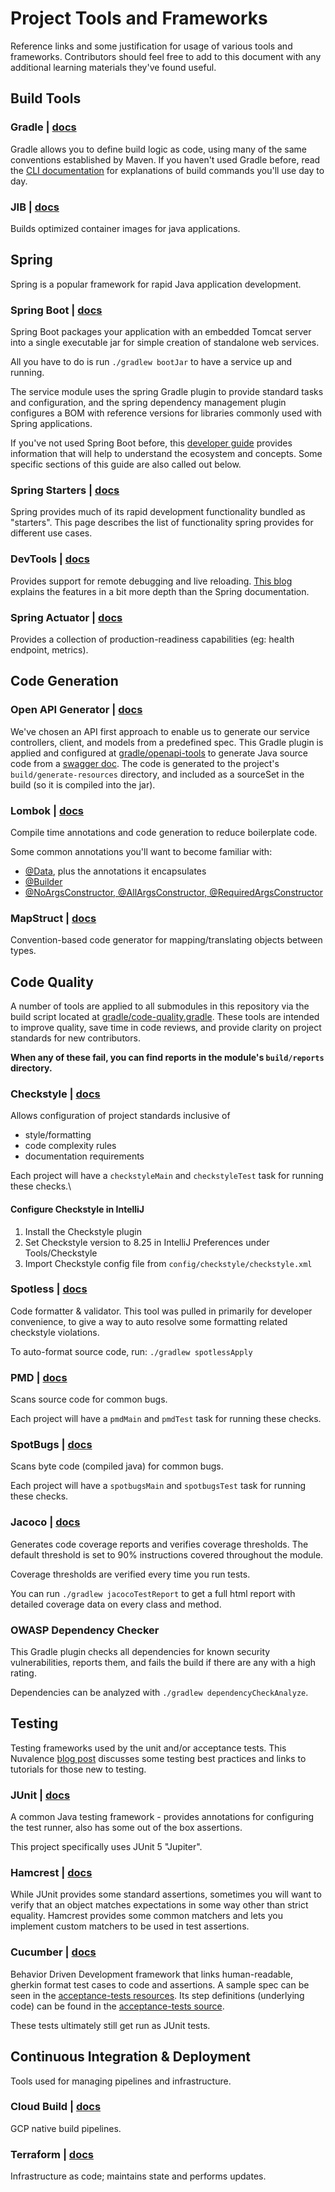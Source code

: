 # Project Tools and Frameworks

Reference links and some justification for usage of various tools
and frameworks. Contributors should feel free to add to this
document with any additional learning materials they've found useful.

## Build Tools

### Gradle | [docs](https://docs.gradle.org/current/userguide/userguide.html)

Gradle allows you to define build logic as code, using many of the same
conventions established by Maven. If you haven't used Gradle before, read
the [CLI documentation](https://docs.gradle.org/current/userguide/command_line_interface.html)
for explanations of build commands you'll use day to day.

### JIB | [docs](https://github.com/GoogleContainerTools/jib)

Builds optimized container images for java applications.

## Spring

Spring is a popular framework for rapid Java application development.

### Spring Boot | [docs](https://spring.io/projects/spring-boot)

Spring Boot packages your application with an embedded Tomcat server
into a single executable jar for simple creation of standalone web services.

All you have to do is run `./gradlew bootJar` to have a service up and running.

The service module uses the spring Gradle plugin to provide standard tasks
and configuration, and the spring dependency management plugin configures a BOM
with reference versions for libraries commonly used with Spring applications.

If you've not used Spring Boot before, this
[developer guide](https://docs.spring.io/spring-boot/docs/current/reference/html/using.html#using)
provides information that will help to understand the ecosystem and concepts. Some specific sections
of this guide are also called out below.

### Spring Starters | [docs](https://docs.spring.io/spring-boot/docs/current/reference/html/using.html#using.build-systems.starters)

Spring provides much of its rapid development functionality bundled as "starters".
This page describes the list of functionality spring provides for different use cases.

### DevTools | [docs](https://docs.spring.io/spring-boot/docs/current/reference/html/using.html#using.devtools)

Provides support for remote debugging and live reloading.
[This blog](https://www.baeldung.com/spring-boot-devtools) explains the features in a bit more depth
than the Spring documentation.

### Spring Actuator | [docs](https://docs.spring.io/spring-boot/docs/current/reference/html/actuator.html)

Provides a collection of production-readiness capabilities (eg: health endpoint, metrics).

## Code Generation

### Open API Generator | [docs](https://github.com/OpenAPITools/openapi-generator/tree/master/modules/openapi-generator-gradle-plugin)

We've chosen an API first approach to enable us to generate our service controllers,
client, and models from a predefined spec. This Gradle plugin is applied and configured at
[gradle/openapi-tools](../gradle/openapi-tools) to generate Java source code from a
[swagger doc](../swagger.yaml). The code is generated to the project's
`build/generate-resources` directory, and included as a sourceSet in the
build (so it is compiled into the jar).

### Lombok | [docs](https://projectlombok.org/)

Compile time annotations and code generation to reduce boilerplate code.

Some common annotations you'll want to become familiar with:

- [@Data](https://projectlombok.org/features/Data), plus the annotations it encapsulates
- [@Builder](https://projectlombok.org/features/Builder)
- [@NoArgsConstructor, @AllArgsConstructor, @RequiredArgsConstructor](https://projectlombok.org/features/constructor)

### MapStruct | [docs](https://mapstruct.org/)

Convention-based code generator for mapping/translating objects between types.

## Code Quality

A number of tools are applied to all submodules in this repository via the build script
located at [gradle/code-quality.gradle](../gradle/code-quality.gradle). These tools are
intended to improve quality, save time in code reviews, and provide clarity on project
standards for new contributors.

**When any of these fail, you can find reports in the module's `build/reports` directory.**

### Checkstyle | [docs](https://checkstyle.sourceforge.io/)

Allows configuration of project standards inclusive of

- style/formatting
- code complexity rules
- documentation requirements

Each project will have a `checkstyleMain` and `checkstyleTest` task for running these checks.\

#### Configure Checkstyle in IntelliJ

1. Install the Checkstyle plugin
2. Set Checkstyle version to 8.25 in IntelliJ Preferences under Tools/Checkstyle
3. Import Checkstyle config file from `config/checkstyle/checkstyle.xml`

### Spotless | [docs](https://github.com/diffplug/spotless)

Code formatter & validator. This tool was pulled in primarily for developer convenience,
to give a way to auto resolve some formatting related checkstyle violations.

To auto-format source code, run: `./gradlew spotlessApply`

### PMD | [docs](https://pmd.github.io/pmd-6.41.0/)

Scans source code for common bugs.

Each project will have a `pmdMain` and `pmdTest` task for running these checks.

### SpotBugs | [docs](https://spotbugs.readthedocs.io/en/stable/)

Scans byte code (compiled java) for common bugs.

Each project will have a `spotbugsMain` and `spotbugsTest` task for running these checks.

### Jacoco | [docs](https://www.jacoco.org/index.html)

Generates code coverage reports and verifies coverage thresholds. The default threshold is set
to 90% instructions covered throughout the module.

Coverage thresholds are verified every time you run tests.

You can run `./gradlew jacocoTestReport` to get a full html report with detailed coverage data
on every class and method.

### OWASP Dependency Checker

This Gradle plugin checks all dependencies for known security vulnerabilities, reports them,
and fails the build if there are any with a high rating.

Dependencies can be analyzed with `./gradlew dependencyCheckAnalyze`.

## Testing

Testing frameworks used by the unit and/or acceptance tests. This Nuvalence
[blog post](https://nuvalence.io/blog/getting-started-with-automated-testing)
discusses some testing best practices and links to tutorials for those new to testing.

### JUnit | [docs](https://junit.org/junit5/)

A common Java testing framework - provides annotations for configuring
the test runner, also has some out of the box assertions.

This project specifically uses JUnit 5 "Jupiter".

### Hamcrest | [docs](http://hamcrest.org/JavaHamcrest/tutorial)

While JUnit provides some standard assertions, sometimes you will want
to verify that an object matches expectations in some way other than
strict equality. Hamcrest provides some common matchers and lets you
implement custom matchers to be used in test assertions.

### Cucumber | [docs](https://cucumber.io/docs/cucumber/)

Behavior Driven Development framework that links human-readable, gherkin
format test cases to code and assertions. A sample spec can be seen in the
[acceptance-tests resources](../acceptance-tests/src/functionalTest/resources/io/nuvalence/platform/features/DeveloperExperience.feature).
Its step definitions (underlying code) can be found in the
[acceptance-tests source](../acceptance-tests/src/functionalTest/java/io/nuvalence/platform/DeveloperExperienceStepDefinitions.java).

These tests ultimately still get run as JUnit tests.

## Continuous Integration & Deployment

Tools used for managing pipelines and infrastructure.

### Cloud Build | [docs](https://cloud.google.com/build/docs/overview)

GCP native build pipelines.

### Terraform | [docs](https://learn.hashicorp.com/terraform?utm_source=terraform_io&utm_content=terraform_io_hero)

Infrastructure as code; maintains state and performs updates. 
